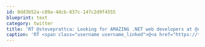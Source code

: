 ```yaml
---
id: 0dd3b52a-c89a-4dcb-837c-147c2d9f4555
blueprint: text
category: twitter
title: 'RT @steveprattca: Looking for AMAZING .NET web developers at @cbcradio3 to work on a big, exciting music project. Apply at: http://ow.ly ...'
caption: 'RT <span class="username username_linked">@<a href="https://twitter.com/steveprattca" title="stevepratt">steveprattca</a></span>: Looking for AMAZING .NET web developers at <span class="username username_linked">@<a href="https://twitter.com/cbcradio3" title="cbcradio3">cbcradio3</a></span> to work on a big, exciting music project. Apply at: http://ow.ly ...'
---
```

